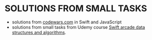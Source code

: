 # SOLUTIONS FROM SMALL TASKS

- solutions from [codewars.com](https://www.codewars.com) in Swift and JavaScript
- solutions from small tasks from Udemy course [Swift arcade data structures and algorithms](https://www.udemy.com/course/the-swift-arcade-data-structures-and-algorithms-bootcamp/).
